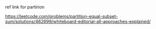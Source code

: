 ref link for partirion


https://leetcode.com/problems/partition-equal-subset-sum/solutions/462699/whiteboard-editorial-all-approaches-explained/
